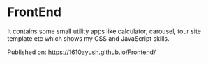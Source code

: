 # FrontEnd

It contains some small utility apps like calculator, carousel, tour site template etc which shows my CSS and JavaScript skills.

Published on: https://1610ayush.github.io/Frontend/
